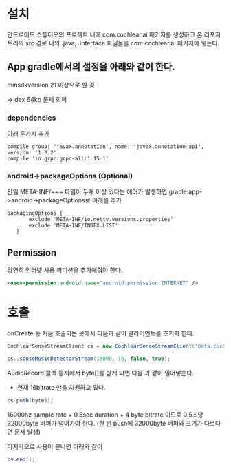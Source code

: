 # 설치


안드로이드 스튜디오의 프로젝트 내에 com.cochlear.ai 패키지를 생성하고
폰 리포지토리의 src 경로 내의 .java, .interface 파일들을 com.cochlear.ai 패키지에 넣는다.


## App gradle에서의 설정을 아래와 같이 한다.

minsdkversion 21 이상으로 할 것

-> dex 64kb 문제 회피

### dependencies

아래 두가지 추가

```Gradle
compile group: 'javax.annotation', name: 'javax.annotation-api', version: '1.3.2'
compile 'io.grpc:grpc-all:1.15.1'
```
### android->packageOptions (Optional) 

만일 META-INF/~~~ 파일이 두개 이상 있다는 에러가 발생하면 gradle:app->android->packageOptions로 아래를 추가
```Gradle
packagingOptions {
       exclude 'META-INF/io.netty.versions.properties'
       exclude 'META-INF/INDEX.LIST'
   }
```


## Permission

당연히 인터넷 사용 퍼미션을 추가해줘야 한다.

```XML
<uses-permission android:name="android.permission.INTERNET" />
```

# 호출

onCreate 등 처음 호출되는 곳에서 다음과 같이 클라이언트를 초기화 한다.

```Java
CochlearSenseStreamClient cs = new CochlearSenseStreamClient("beta.cochlear.ai", 50051, apiKey);

cs..senseMusicDetectorStream(16000, 16, false, true);
```

AudioRecord 콜백 등지에서 byte[]를 받게 되면 다음 과 같이 밀어넣는다.


* 현재 16bitrate 만을 지원하고 있다.

```Java
cs.push(bytes);
```
16000hz sample rate + 0.5sec duration + 4 byte bitrate 이므로 0.5초당 32000byte 버퍼가 넘어가야 한다. (한 번 push에 32000byte 버퍼와 크기가 다르다면 문제 발생)



마지막으로 사용이 끝나면 아래와 같이 
   
```Java
cs.end();
```


